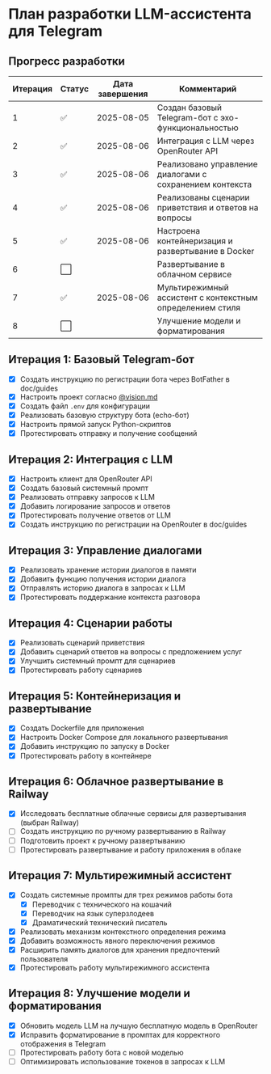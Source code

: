 # План разработки LLM-ассистента для Telegram

## Прогресс разработки

| Итерация | Статус | Дата завершения | Комментарий |
|----------|--------|-----------------|-------------|
| 1        | ✅     | 2025-08-05      | Создан базовый Telegram-бот с эхо-функциональностью |
| 2        | ✅     | 2025-08-06      | Интеграция с LLM через OpenRouter API |
| 3        | ✅     | 2025-08-06      | Реализовано управление диалогами с сохранением контекста |
| 4        | ✅     | 2025-08-06      | Реализованы сценарии приветствия и ответов на вопросы |
| 5        | ✅     | 2025-08-06      | Настроена контейнеризация и развертывание в Docker |
| 6        | ⬜     |                 | Развертывание в облачном сервисе |
| 7        | ✅     | 2025-08-06      | Мультирежимный ассистент с контекстным определением стиля |
| 8        | ⬜     |                 | Улучшение модели и форматирования |

## Итерация 1: Базовый Telegram-бот

- [x] Создать инструкцию по регистрации бота через BotFather в doc/guides
- [x] Настроить проект согласно [@vision.md](./vision.md)
- [x] Создать файл `.env` для конфигурации
- [x] Реализовать базовую структуру бота (echo-бот)
- [x] Настроить прямой запуск Python-скриптов
- [x] Протестировать отправку и получение сообщений

## Итерация 2: Интеграция с LLM

- [x] Настроить клиент для OpenRouter API
- [x] Создать базовый системный промпт
- [x] Реализовать отправку запросов к LLM
- [x] Добавить логирование запросов и ответов
- [x] Протестировать получение ответов от LLM
- [x] Создать инструкцию по регистрации на OpenRouter в doc/guides

## Итерация 3: Управление диалогами

- [x] Реализовать хранение истории диалогов в памяти
- [x] Добавить функцию получения истории диалога
- [x] Отправлять историю диалога в запросах к LLM
- [x] Протестировать поддержание контекста разговора

## Итерация 4: Сценарии работы

- [x] Реализовать сценарий приветствия
- [x] Добавить сценарий ответов на вопросы с предложением услуг
- [x] Улучшить системный промпт для сценариев
- [x] Протестировать работу сценариев

## Итерация 5: Контейнеризация и развертывание

- [x] Создать Dockerfile для приложения
- [x] Настроить Docker Compose для локального развертывания
- [x] Добавить инструкцию по запуску в Docker
- [x] Протестировать работу в контейнере

## Итерация 6: Облачное развертывание в Railway

- [x] Исследовать бесплатные облачные сервисы для развертывания (выбран Railway)
- [ ] Создать инструкцию по ручному развертыванию в Railway
- [ ] Подготовить проект к ручному развертыванию
- [ ] Протестировать развертывание и работу приложения в облаке

## Итерация 7: Мультирежимный ассистент

- [x] Создать системные промпты для трех режимов работы бота
  - [x] Переводчик с технического на кошачий
  - [x] Переводчик на язык суперзлодеев
  - [x] Драматический технический писатель
- [x] Реализовать механизм контекстного определения режима
- [x] Добавить возможность явного переключения режимов
- [x] Расширить память диалогов для хранения предпочтений пользователя
- [x] Протестировать работу мультирежимного ассистента

## Итерация 8: Улучшение модели и форматирования

- [x] Обновить модель LLM на лучшую бесплатную модель в OpenRouter
- [x] Исправить форматирование в промптах для корректного отображения в Telegram
- [ ] Протестировать работу бота с новой моделью
- [ ] Оптимизировать использование токенов в запросах к LLM